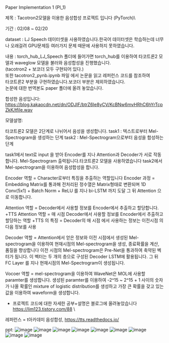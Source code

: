 Paper Implementation 1 (PI_1)

제목 : Tacotron2모델을 이용한 음성합성 프로젝트 입니다 (PyTorch)\

기간 : 02/08 ~ 02/20

dataset : LJ Speech 데이터셋을 사용하였습니다.한국어 데이터셋은 학습하는데 너무나 오래걸려 GPU문제등 여러가지 문제 때문에 사용하지 못하였습니다.

내용 : torch_hub_LJ_Speech 폴더에 들어가면 torch_hub를 이용하여 타코트론2 모델과 waveglow 모델을 불러와 음성합성을 진행했습니다.\
      (tacotron2 + 보코더 모두 구현되어 있다.)\
      또한 tacotron2_pynb.ipynb 파일 에서 논문을 읽고 레퍼런스 코드를 참조하여\
      타코트론2 부분을 구현하였습니다.보코더 부분은 제외하였습니다.\
      논문에 대한 번역본도 paper 폴더에 올려 놓았습니다.

합성한 음성입니다: https://blog.kakaocdn.net/dn/ODJIF/btrZ6Ie8yCV/KcBNw6mvHRhC6hYrTcpZkK/tfile.wav


모델설명:

타코트론2 모델은 2단계로 나뉘어서 음성을 생성합니다.
task1 : 텍스트로부터 Mel-Spectrogram을 생성하는 단계
task2 : Mel-Spectrogram으로부터 음성을 합성하는 단계

task1에서 text로 input 을 받아 Encoder를 지나 Attention과 Decoder가 서로 작동합니다. Mel-Spectrogram 출력됩니다.타코트론2 모델을 사용하였습니다
task2에서 Mel-spectrogram을 이용하여 음성합성을 합니다.

Encoder 역할 = Character로부터 특징을 추출하는 역할입니다
Encoder 과정 = Embedding Matrix를 통과해 전처리된 정수열은 Matrix형태로 변환되며 1D Conv(5x1) + Batch Norm + ReLU 를 지나 bi-LSTM 까지 도달 그 뒤 Attention 으로 이동합니다.

Attention 역할 = Decoder에서 사용할 정보를 Encoder에서 추출하고 할당합니다.
+TTS Attention 역할 = 매 시점 Decoder에서 사용할 정보를 Encoder에서 추출하고 할당하는 역할
+TTS 의 특징 = Decoder의 매 시점 에서 사용하는 정보는 이전시점 의 다음 정보를 사용

Decoder 역할 = Attention에서 얻은 정보와 이전 시점에서 생성된 Mel-spectrogram을 이용하여 현재시점의 Mel-spectrogram을 생성, 종료확률을 계산, 품질을 향상합니다
               이전 시점의 Mel-spectrogram은 Pre-Net을 통과하여 축약된 벡터가 됩니다. 이 벡터는 두 개의 층으로 구성된 Decoder LSTM에 활용됩니다.
               그 뒤 FC Layer 를 지나 현재시점의 Mel-Spectrogram이 생성됩니다.
    
Vocoer 역할 = mel-spectrogram을 이용하여 WaveNet은 MOL에 사용할 paramter를 생성합니다. 생성된 paramter를 이용하여 
             -2^15 ~ 2^15 + 1 사이의 숫자가 나올 확률인 mixture of logistic distribution를 생성하고 가장 큰 확률을 갖고 있는 값을 이용하여 waveform을 생성합니다.


+ 프로젝트 코드에 대한 자세한 공부+설명은 블로그에 올려놓았습니다 https://lim123.tistory.com/88 \

레퍼런스 = t아카데미 음성합성, https://tts.readthedocs.io/

ppt:
![image](https://user-images.githubusercontent.com/93918673/232313241-049b780a-8ad0-4fd0-bd00-2d38945881e4.png)
![image](https://user-images.githubusercontent.com/93918673/232313246-ee383bea-39b2-426e-8f9a-39ba25e3aee5.png)
![image](https://user-images.githubusercontent.com/93918673/232313252-6df1de40-8b98-43c6-b6c8-6c8a9c180493.png)
![image](https://user-images.githubusercontent.com/93918673/232313258-47875f28-3ddb-415f-be3f-791fc20c81af.png)
![image](https://user-images.githubusercontent.com/93918673/232313263-197dd66b-87fb-4cca-bc81-fe117dab6264.png)
![image](https://user-images.githubusercontent.com/93918673/232313268-8827e5a2-bb39-4808-8116-0371c1632c88.png)
![image](https://user-images.githubusercontent.com/93918673/232313273-f713ae57-9652-4868-a6fd-8f8e1a793721.png)
![image](https://user-images.githubusercontent.com/93918673/232313280-efd902f7-8f64-471e-8171-f66ddf7ce69b.png)
![image](https://user-images.githubusercontent.com/93918673/232313283-54cc5041-6fc8-40e8-aa08-a859f17e2014.png)

